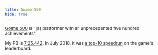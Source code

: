 ```yaml
---
title: Goime 500
hide: true
---
```


[Goime 500](https://www.htwins.net/goime500/) is "[a] platformer with an unprecedented five hundred achievements".

My PB is [7:25.442](/gaming/goime-500/07-25-442.mp4). In July 2018, it was [a top-10 speedrun](https://www.speedrun.com/twow/run/y925k22z) on the game's leaderboard.

